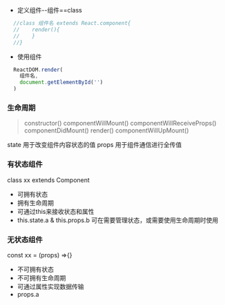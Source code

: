 * 定义组件--组件==class
```js
  //class 组件名 extends React.component{
  //    render(){
  //    }
  //}
```
* 使用组件

```js
  ReactDOM.render(
    组件名,
    document.getElementById('')
  )
```
### 生命周期
> constructor()
> componentWillMount()
> componentWillReceiveProps()
> componentDidMount()
> render()
> componentWillUpMount()

state 用于改变组件内容状态的值
props 用于组件通信进行全传值

### 有状态组件
class xx extends Component
  * 可拥有状态
  * 拥有生命周期
  * 可通过this来接收状态和属性
  * this.state.a & this.props.b
  可在需要管理状态，或需要使用生命周期时使用
### 无状态组件
  const xx = (props) =>{}
  * 不可拥有状态
  * 不可拥有生命周期
  * 可通过属性实现数据传输
  * props.a
